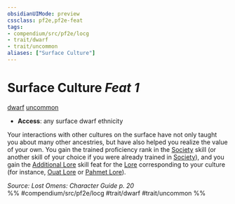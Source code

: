 ```yaml
---
obsidianUIMode: preview
cssclass: pf2e,pf2e-feat
tags:
- compendium/src/pf2e/locg
- trait/dwarf
- trait/uncommon
aliases: ["Surface Culture"]
---
```

# Surface Culture  *Feat 1*  
[dwarf](../../rules/traits/dwarf.md)  [uncommon](../../rules/traits/uncommon.md)  

- **Access**: any surface dwarf ethnicity

Your interactions with other cultures on the surface have not only taught you about many other ancestries, but have also helped you realize the value of your own. You gain the trained proficiency rank in the [Society](../skills.md#Society) skill (or another skill of your choice if you were already trained in [Society](../skills.md#Society)), and you gain the [Additional Lore](additional-lore.md) skill feat for the [Lore](../skills.md#Lore) corresponding to your culture (for instance, [Ouat Lore](../skills.md#Lore) or [Pahmet Lore](../skills.md#Lore)).

*Source: Lost Omens: Character Guide p. 20*  
%% #compendium/src/pf2e/locg #trait/dwarf #trait/uncommon %%